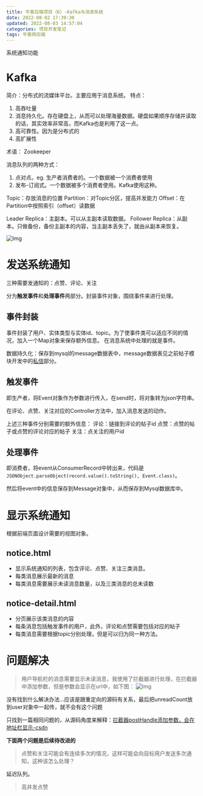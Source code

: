```yaml
---
title: 牛客后端项目（6）-Kafka与消息系统
date: 2022-08-02 17:39:30
updated: 2022-08-03 14:57:04
categories: 项目开发笔记
tags: 牛客网后端
---
```


系统通知功能

<!--more-->

# Kafka

简介：分布式的流媒体平台。主要应用于消息系统。
特点：
1. 高吞吐量
2. 消息持久化。存在硬盘上，从而可以处理海量数据。硬盘如果顺序存储并读取的话，其实效率非常高，而Kafka也是利用了这一点。
3. 高可靠性。因为是分布式的
4. 高扩展性

术语：
Zookeeper

消息队列的两种方式：
1. 点对点。eg. 生产者消费者的。一个数据被一个消费者使用
2. 发布-订阅式。一个数据被多个消费者使用。Kafka使用这种。

Topic：存放消息的位置
Partition：对Topic分区，提高并发能力
Offset：在Partition中按照索引（offset）读数据

Leader Replica：主副本。可以从主副本读取数据。
Follower Replica：从副本。只做备份，备份主副本的内容，当主副本丢失了，就由从副本来恢复。

![Img](https://forlwq.oss-cn-hangzhou.aliyuncs.com/ProjectNowCoder/img-20220729235448.png)

# 发送系统通知

三种需要发通知的：点赞、评论、关注

分为**触发事件**和**处理事件**两部分。封装事件对象，围绕事件来进行处理。

## 事件封装

事件封装了用户、实体类型与实体id、topic。为了使事件类可以适应不同的情况，加入一个Map对象来保存额外信息。
在消息系统中处理的就是事件。

数据持久化：保存到mysql的message数据表中，message数据表见之前帖子模块开发中的[私信](https://cosmos227.top/2022/07/25/%E7%89%9B%E5%AE%A2%E5%90%8E%E7%AB%AF%E9%A1%B9%E7%9B%AE%EF%BC%884%EF%BC%89-%E5%B8%96%E5%AD%90%E6%A8%A1%E5%9D%97%E5%BC%80%E5%8F%91/#%E7%A7%81%E4%BF%A1)部分。

## 触发事件

即生产者，将Event对象作为参数进行传入，在send时，将对象转为json字符串。

在评论、点赞、关注对应的Controller方法中，加入消息发送的动作。

上述三种事件分别需要的额外信息：
评论：链接到评论的帖子id
点赞：点赞的帖子或点赞的评论对应的帖子
关注：点关注的用户id

## 处理事件

即消费者，将event从ConsumerRecord中转出来，代码是`JSONObject.parseObject(record.value().toString(), Event.class)`。

然后将event中的信息保存到Message对象中，从而保存到Mysql数据库中。

# 显示系统通知

根据前端页面设计需要的视图对象。

## notice.html

- 显示系统通知的列表，包含评论、点赞、关注三类消息。
- 每类消息展示最新的消息
- 每类消息需要展示未读消息数量，以及三类消息的总未读数

## notice-detail.html

- 分页展示该类消息的内容
- 每条消息包括触发事件的用户，此外，评论和点赞需要包括对应的帖子
- 每类消息需要根据topic分别处理，但是可以归为同一种方法。

# 问题解决

> 用户导航栏的消息需要显示未读消息，我使用了拦截器进行处理，在拦截器中添加参数，但是参数会显示在url中，如下图：
> ![Img](https://forlwq.oss-cn-hangzhou.aliyuncs.com/ProjectNowCoder/img-20220803105420.png)

没有找到什么解决办法...应该是跟重定向的源码有关系，最后把unreadCount放到user对象中一起传，就不会有这个问题

只找到一篇相同问题的，从源码角度来解释：[拦截器postHandle添加参数，会在地址栏显示-csdn](https://blog.csdn.net/doctor_tardis/article/details/109676956)

**下面两个问题是后续待改进的**

> 点赞和关注可能会有连续多次的情况，这样可能会向目标用户发送多次通知，这种该怎么处理？

延迟队列。

> 高并发点赞